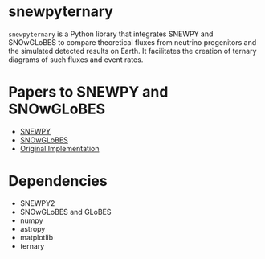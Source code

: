 # snewpyternary
`snewpyternary` is a Python library that integrates SNEWPY and SNOwGLoBES to compare theoretical fluxes from neutrino progenitors and the simulated detected results on Earth. It facilitates the creation of ternary diagrams of such fluxes and event rates.

# Papers to SNEWPY and SNOwGLoBES
- [SNEWPY](https://arxiv.org/abs/2109.08188)
- [SNOwGLoBES](https://github.com/SNOwGLoBES/snowglobes)
- [Original Implementation](https://github.com/rishigundakaram/SURF2020)

# Dependencies
- SNEWPY2
- SNOwGLoBES and GLoBES
- numpy
- astropy
- matplotlib
- ternary
